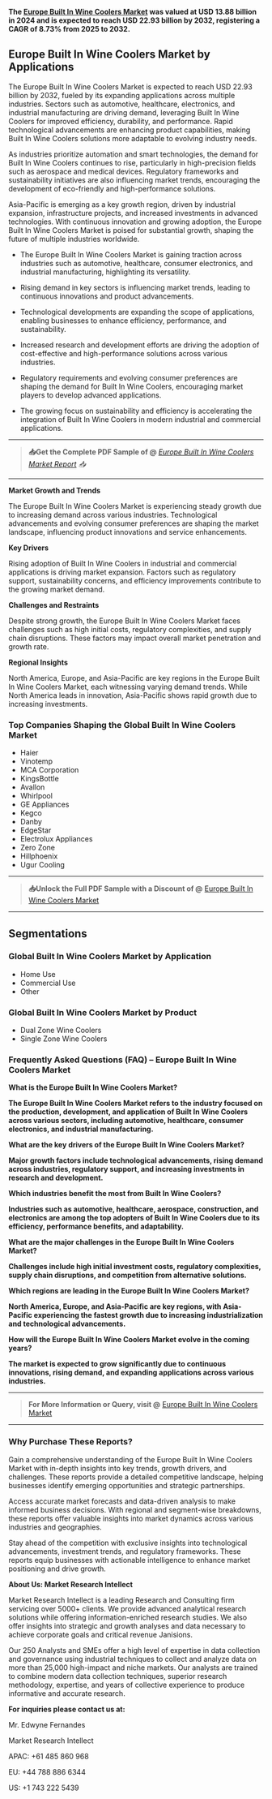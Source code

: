 <p><strong>The <a href="https://www.marketresearchintellect.com/download-sample/?rid=310766&amp;utm_source=Pulse-April-Europe&amp;utm_medium=852">Europe Built In Wine Coolers Market</a> was valued at USD 13.88 billion in 2024 and is expected to reach USD 22.93 billion by 2032, registering a CAGR of 8.73% from 2025 to 2032.</strong></p><h2>Europe Built In Wine Coolers Market by Applications&nbsp;</h2><p><p>The Europe Built In Wine Coolers Market is expected to reach USD 22.93 billion by 2032, fueled by its expanding applications across multiple industries. Sectors such as automotive, healthcare, electronics, and industrial manufacturing are driving demand, leveraging Built In Wine Coolers for improved efficiency, durability, and performance. Rapid technological advancements are enhancing product capabilities, making Built In Wine Coolers solutions more adaptable to evolving industry needs.</p><p>As industries prioritize automation and smart technologies, the demand for Built In Wine Coolers continues to rise, particularly in high-precision fields such as aerospace and medical devices. Regulatory frameworks and sustainability initiatives are also influencing market trends, encouraging the development of eco-friendly and high-performance solutions.</p><p>Asia-Pacific is emerging as a key growth region, driven by industrial expansion, infrastructure projects, and increased investments in advanced technologies. With continuous innovation and growing adoption, the Europe Built In Wine Coolers Market is poised for substantial growth, shaping the future of multiple industries worldwide.</p></p><ul><li><p>The Europe Built In Wine Coolers Market is gaining traction across industries such as automotive, healthcare, consumer electronics, and industrial manufacturing, highlighting its versatility.</p></li><li><p>Rising demand in key sectors is influencing market trends, leading to continuous innovations and product advancements.</p></li><li><p>Technological developments are expanding the scope of applications, enabling businesses to enhance efficiency, performance, and sustainability.</p></li><li><p>Increased research and development efforts are driving the adoption of cost-effective and high-performance solutions across various industries.</p></li><li><p>Regulatory requirements and evolving consumer preferences are shaping the demand for Built In Wine Coolers, encouraging market players to develop advanced applications.</p></li><li><p>The growing focus on sustainability and efficiency is accelerating the integration of Built In Wine Coolers in modern industrial and commercial applications.</p></li></ul><hr /><blockquote><p><strong><span class="font-[700]">📥Get the Complete PDF Sample of @ </span></strong><em><span class="font-[700]"><a href="https://www.marketresearchintellect.com/download-sample/?rid=310766&amp;utm_source=Pulse-April-Europe&amp;utm_medium=852" target="_blank" data-tracking-control-name="article-ssr-frontend-pulse_little-text-block" data-tracking-will-navigate="" data-test-link="">Europe Built In Wine Coolers Market Report</a>&nbsp;📥</span></em></p></blockquote><hr /><p class="" data-start="77" data-end="360"><strong data-start="77" data-end="105">Market Growth and Trends</strong></p><p class="" data-start="77" data-end="360">The Europe Built In Wine Coolers Market is experiencing steady growth due to increasing demand across various industries. Technological advancements and evolving consumer preferences are shaping the market landscape, influencing product innovations and service enhancements.</p><p class="" data-start="362" data-end="606"><strong data-start="362" data-end="377">Key Drivers</strong></p><p class="" data-start="362" data-end="606">Rising adoption of Built In Wine Coolers in industrial and commercial applications is driving market expansion. Factors such as regulatory support, sustainability concerns, and efficiency improvements contribute to the growing market demand.</p><p class="" data-start="608" data-end="849"><strong data-start="608" data-end="637">Challenges and Restraints</strong></p><p class="" data-start="608" data-end="849">Despite strong growth, the Europe Built In Wine Coolers Market faces challenges such as high initial costs, regulatory complexities, and supply chain disruptions. These factors may impact overall market penetration and growth rate.</p><p class="" data-start="851" data-end="1095"><strong data-start="851" data-end="872">Regional Insights</strong></p><p class="" data-start="851" data-end="1095">North America, Europe, and Asia-Pacific are key regions in the Europe Built In Wine Coolers Market, each witnessing varying demand trends. While North America leads in innovation, Asia-Pacific shows rapid growth due to increasing investments.</p><p><h3>Top Companies Shaping the Global Built In Wine Coolers Market </h3><ul><li>Haier</li><li>Vinotemp</li><li>MCA Corporation</li><li>KingsBottle</li><li>Avallon</li><li>Whirlpool</li><li>GE Appliances</li><li>Kegco</li><li>Danby</li><li>EdgeStar</li><li>Electrolux Appliances</li><li>Zero Zone</li><li>Hillphoenix</li><li>Ugur Cooling</li></ul></p><hr /><blockquote><p><strong>📥Unlock the Full PDF Sample with a Discount of @</strong> <a href="https://www.marketresearchintellect.com/ask-for-discount/?rid=310766&amp;utm_source=Pulse-April-Europe&amp;utm_medium=852">Europe Built In Wine Coolers Market</a></p></blockquote><hr /><p><h2>Segmentations</h2><h3>Global Built In Wine Coolers Market by Application</h3><ul><li>Home Use</li><li>Commercial Use</li><li>Other</li></ul><h3>Global Built In Wine Coolers Market by Product</h3><ul><li>Dual Zone Wine Coolers</li><li>Single Zone Wine Coolers</li></ul></p><h3><strong>Frequently Asked Questions (FAQ) &ndash; Europe Built In Wine Coolers Market</strong></h3><p><strong>What is the Europe Built In Wine Coolers Market?</strong></p><p><strong>The Europe Built In Wine Coolers Market refers to the industry focused on the production, development, and application of Built In Wine Coolers across various sectors, including automotive, healthcare, consumer electronics, and industrial manufacturing.</strong></p><p><strong>What are the key drivers of the Europe Built In Wine Coolers Market?</strong></p><p><strong>Major growth factors include technological advancements, rising demand across industries, regulatory support, and increasing investments in research and development.</strong></p><p><strong>Which industries benefit the most from Built In Wine Coolers?</strong></p><p><strong>Industries such as automotive, healthcare, aerospace, construction, and electronics are among the top adopters of Built In Wine Coolers due to its efficiency, performance benefits, and adaptability.</strong></p><p><strong>What are the major challenges in the Europe Built In Wine Coolers Market?</strong></p><p><strong>Challenges include high initial investment costs, regulatory complexities, supply chain disruptions, and competition from alternative solutions.</strong></p><p><strong>Which regions are leading in the Europe Built In Wine Coolers Market?</strong></p><p><strong>North America, Europe, and Asia-Pacific are key regions, with Asia-Pacific experiencing the fastest growth due to increasing industrialization and technological advancements.</strong></p><p><strong>How will the Europe Built In Wine Coolers Market evolve in the coming years?</strong></p><p><strong>The market is expected to grow significantly due to continuous innovations, rising demand, and expanding applications across various industries.</strong></p><hr /><blockquote><p><span class="font-[700]"><strong>For More Information or Query, visit&nbsp;@</strong>&nbsp;</span><span class="font-[700]"><a href="https://www.marketresearchintellect.com/product/global-built-in-wine-coolers-market-size-and-forecast/?utm_source=Linkedin&utm_medium=852" target="_blank" data-tracking-control-name="article-ssr-frontend-pulse_little-text-block" data-tracking-will-navigate="" data-test-link="">Europe Built In Wine Coolers Market</a></span></p></blockquote><hr /><h3><strong data-start="0" data-end="31">Why Purchase These Reports?</strong></h3><p class="" data-start="35" data-end="297">Gain a comprehensive understanding of the Europe Built In Wine Coolers Market with in-depth insights into key trends, growth drivers, and challenges. These reports provide a detailed competitive landscape, helping businesses identify emerging opportunities and strategic partnerships.</p><p class="" data-start="299" data-end="540">Access accurate market forecasts and data-driven analysis to make informed business decisions. With regional and segment-wise breakdowns, these reports offer valuable insights into market dynamics across various industries and geographies.</p><p class="" data-start="542" data-end="784">Stay ahead of the competition with exclusive insights into technological advancements, investment trends, and regulatory frameworks. These reports equip businesses with actionable intelligence to enhance market positioning and drive growth.</p><p><strong><span class="font-[700]">About Us: Market Research Intellect</span></strong></p><p><span class="">Market Research Intellect is a leading Research and Consulting firm servicing over 5000+ clients. We provide advanced analytical research solutions while offering information-enriched research studies.&nbsp;</span>We also offer insights into strategic and growth analyses and data necessary to achieve corporate goals and critical revenue Janisions.</p><p><span class="">Our 250 Analysts and SMEs offer a high level of expertise in data collection and governance using industrial techniques to collect and analyze data on more than 25,000 high-impact and niche markets. Our analysts are trained to combine modern data collection techniques, superior research methodology, expertise, and years of collective experience to produce informative and accurate research.</span></p><p><strong>For inquiries please contact us at:</strong></p><p>Mr. Edwyne Fernandes</p><p>Market Research Intellect</p><p>APAC: +61 485 860 968</p><p>EU: +44 788 886 6344</p><p>US: +1 743 222 5439</p>